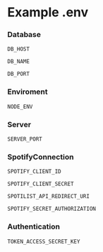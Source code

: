 # Example .env
### Database
`DB_HOST`

`DB_NAME`

`DB_PORT`
### Enviroment
`NODE_ENV`
### Server
`SERVER_PORT`
### SpotifyConnection
`SPOTIFY_CLIENT_ID`

`SPOTIFY_CLIENT_SECRET`

`SPOTILIST_API_REDIRECT_URI`

`SPOTIFY_SECRET_AUTHORIZATION`
### Authentication
`TOKEN_ACCESS_SECRET_KEY`
